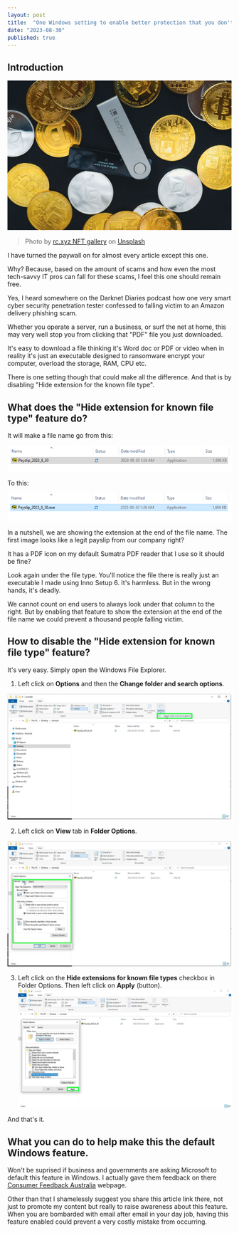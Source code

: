 ```yaml
---
layout: post
title:  "One Windows setting to enable better protection that you don't know about."
date: "2023-08-30"
published: true
---
```




## Introduction


<img src="../images/0001-01-24/rc-xyz-nft-gallery-aFdTdWYXFd0-unsplash.jpg" class="image fit" alt="Title image"/>

>Photo by <a href="https://unsplash.com/@moneyphotos?utm_source=unsplash&utm_medium=referral&utm_content=creditCopyText">rc.xyz NFT gallery</a> on <a href="https://unsplash.com/photos/1C37UztDU8s?utm_source=unsplash&utm_medium=referral&utm_content=creditCopyText">Unsplash</a>
  

I have turned the paywall on for almost every article except this one.

Why? Because, based on the amount of scams and how even the most tech-savvy IT pros can fall for these scams, I feel this one should remain free.

Yes, I heard somewhere on the Darknet Diaries podcast how one very smart cyber security penetration tester confessed to falling victim to an Amazon delivery phishing scam.

Whether you operate a server, run a business, or surf the net at home, this may very well stop you from clicking that "PDF" file you just downloaded.

It's easy to download a file thinking it's Word doc or PDF or video when in reality it's just an executable designed to ransomware encrypt your computer, overload the storage, RAM, CPU etc.

There is one setting though that could make all the difference. And that is by disabling "Hide extension for the known file type".

## What does the "Hide extension for known file type" feature do?

It will make a file name go from this:

![image showing executable file disguised as a pdf](images/0001-01-24/../../../images/0001-01-24/Before_hide_extension_for_known_file_type_is_true.png)

To this:

![image showing the pdf file is an executable by extension at the end of the file name](images/0001-01-24/../../../images/0001-01-24/After_hide_extension_for_known_file_type_is_true.png)


In a nutshell, we are showing the extension at the end of the file name. The first image looks like a legit payslip from our company right? 

It has a PDF icon on my default Sumatra PDF reader that I use so it should be fine?

Look again under the file type. You'll notice the file there is really just an executable I made using Inno Setup 6. It's harmless. But in the wrong hands, it's deadly.

We cannot count on end users to always look under that column to the right. But by enabling that feature to show the extension at the end of the file name we could prevent a thousand people falling victim.

## How to disable the "Hide extension for known file type" feature?

It's very easy. Simply open the Windows File Explorer.

1. Left click on **Options** and then the **Change folder and search options**.

![Left click on "Options (split button)](images/../../0001-01-24/../images/0001-01-24/Left_click_folder_then_Change_folder_options.png)

2. Left click on **View** tab in **Folder Options**.

![Left click on "View" tab in "Folder Options".](../images/0001-01-24/left_click_on_View_tab_in_Folder_Options.png)

3. Left click on the **Hide extensions for known file types** checkbox in Folder Options. Then left click on **Apply** (button).
![User left click on "Apply (button)" in "Folder Options"](images/../../images/0001-01-24/left_click_on_Apply_button.png)

And that's it.

## What you can do to help make this the default Windows feature.

Won't be suprised if business and governments are asking Microsoft to default this feature in Windows. I actually gave them feedback on there [Consumer Feedback Australia](https://www.microsoft.com/en-au/microsoftfeedback/) webpage. 

Other than that I shamelessly suggest you share this article link there, not just to promote my content but really to raise awareness about this feature. When you are bombarded with email after email in your day job, having this feature enabled could prevent a very costly mistake from occurring.
